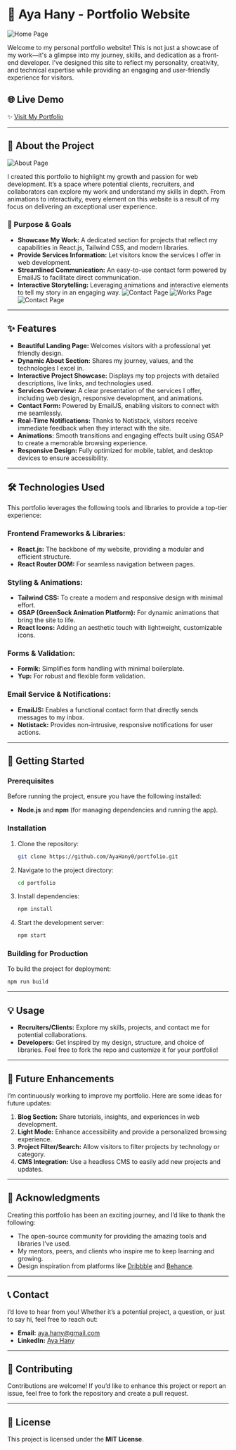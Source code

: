 # 🌟 Aya Hany - Portfolio Website

![Home Page](./src/assets/screenshots/screenshot_homepage.jpeg)

Welcome to my personal portfolio website! This is not just a showcase of my work—it's a glimpse into my journey, skills, and dedication as a front-end developer. I’ve designed this site to reflect my personality, creativity, and technical expertise while providing an engaging and user-friendly experience for visitors.

## 🌐 Live Demo

✨ [Visit My Portfolio](https://portfolio-delta-pied-34.vercel.app/)

---

## 📖 About the Project

![About Page](./src/assets/screenshots/screenshot_tabletsize_about.jpeg)

I created this portfolio to highlight my growth and passion for web development. It’s a space where potential clients, recruiters, and collaborators can explore my work and understand my skills in depth. From animations to interactivity, every element on this website is a result of my focus on delivering an exceptional user experience.

### 🎨 Purpose & Goals

- **Showcase My Work:** A dedicated section for projects that reflect my capabilities in React.js, Tailwind CSS, and modern libraries.
- **Provide Services Information:** Let visitors know the services I offer in web development.
- **Streamlined Communication:** An easy-to-use contact form powered by EmailJS to facilitate direct communication.
- **Interactive Storytelling:** Leveraging animations and interactive elements to tell my story in an engaging way.
  ![Contact Page](./src/assets/screenshots/screenshot_contact_tabletsize.jpeg)
  ![Works Page](./src/assets/screenshots/screenshot_mobilesize_works.jpeg)
  ![Contact Page](./src/assets/screenshots/screenshot_services.jpeg)

---

## ✨ Features

- **Beautiful Landing Page:** Welcomes visitors with a professional yet friendly design.
- **Dynamic About Section:** Shares my journey, values, and the technologies I excel in.
- **Interactive Project Showcase:** Displays my top projects with detailed descriptions, live links, and technologies used.
- **Services Overview:** A clear presentation of the services I offer, including web design, responsive development, and animations.
- **Contact Form:** Powered by EmailJS, enabling visitors to connect with me seamlessly.
- **Real-Time Notifications:** Thanks to Notistack, visitors receive immediate feedback when they interact with the site.
- **Animations:** Smooth transitions and engaging effects built using GSAP to create a memorable browsing experience.
- **Responsive Design:** Fully optimized for mobile, tablet, and desktop devices to ensure accessibility.

---

## 🛠️ Technologies Used

This portfolio leverages the following tools and libraries to provide a top-tier experience:

### **Frontend Frameworks & Libraries:**

- **React.js:** The backbone of my website, providing a modular and efficient structure.
- **React Router DOM:** For seamless navigation between pages.

### **Styling & Animations:**

- **Tailwind CSS:** To create a modern and responsive design with minimal effort.
- **GSAP (GreenSock Animation Platform):** For dynamic animations that bring the site to life.
- **React Icons:** Adding an aesthetic touch with lightweight, customizable icons.

### **Forms & Validation:**

- **Formik:** Simplifies form handling with minimal boilerplate.
- **Yup:** For robust and flexible form validation.

### **Email Service & Notifications:**

- **EmailJS:** Enables a functional contact form that directly sends messages to my inbox.
- **Notistack:** Provides non-intrusive, responsive notifications for user actions.

---

## 🚀 Getting Started

### Prerequisites

Before running the project, ensure you have the following installed:

- **Node.js** and **npm** (for managing dependencies and running the app).

### Installation

1. Clone the repository:
   ```bash
   git clone https://github.com/AyaHany0/portfolio.git
   ```
2. Navigate to the project directory:
   ```bash
   cd portfolio
   ```
3. Install dependencies:
   ```bash
   npm install
   ```
4. Start the development server:
   ```bash
   npm start
   ```

### Building for Production

To build the project for deployment:

```bash
npm run build
```

---

## 💡 Usage

- **Recruiters/Clients:** Explore my skills, projects, and contact me for potential collaborations.
- **Developers:** Get inspired by my design, structure, and choice of libraries. Feel free to fork the repo and customize it for your portfolio!

---

## 🎯 Future Enhancements

I’m continuously working to improve my portfolio. Here are some ideas for future updates:

1. **Blog Section:** Share tutorials, insights, and experiences in web development.
2. **Light Mode:** Enhance accessibility and provide a personalized browsing experience.
3. **Project Filter/Search:** Allow visitors to filter projects by technology or category.
4. **CMS Integration:** Use a headless CMS to easily add new projects and updates.

---

## 🙌 Acknowledgments

Creating this portfolio has been an exciting journey, and I’d like to thank the following:

- The open-source community for providing the amazing tools and libraries I’ve used.
- My mentors, peers, and clients who inspire me to keep learning and growing.
- Design inspiration from platforms like [Dribbble](https://dribbble.com/) and [Behance](https://www.behance.net/).

---

## 📞 Contact

I’d love to hear from you! Whether it’s a potential project, a question, or just to say hi, feel free to reach out:

- **Email:** aya.hany@gmail.com
- **LinkedIn:** [Aya Hany](https://www.linkedin.com/in/ayahany/)

---

## 🖤 Contributing

Contributions are welcome! If you’d like to enhance this project or report an issue, feel free to fork the repository and create a pull request.

---

## 📜 License

This project is licensed under the **MIT License**.
